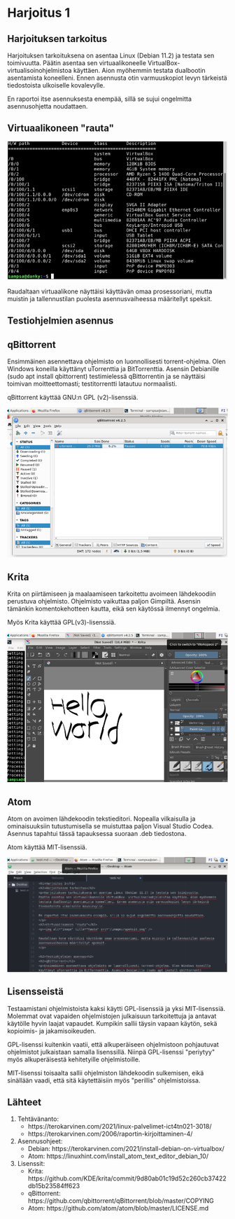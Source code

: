 Harjoitus 1
=======
Harjoituksen tarkoitus
-----------
Harjoituksen tarkoituksena on asentaa Linux (Debian 11.2) ja testata sen toimivuutta. 
Päätin asentaa sen virtuaalikoneelle VirtualBox- virtualisoinohjelmistoa käyttäen. Aion myöhemmin testata dualbootin asentamista koneelleni. Ennen asennusta otin varmuuskopiot levyn tärkeistä tiedostoista ulkoiselle kovalevylle. 

En raportoi itse asennuksesta enempää, sillä se sujui ongelmitta asennusohjetta noudattaen.

Virtuaalikoneen "rauta"
-----------
<img alt="Image" title="Rauta" src="/images/speksit.png" />

Raudaltaan virtuaalikone näyttäisi käyttävän omaa prosessoriani, mutta muistin ja tallennustilan puolesta asennusvaiheessa määritellyt speksit.


Testiohjelmien asennus
-----------
qBittorrent
-----------

Ensimmäinen asennettava ohjelmisto on luonnollisesti torrent-ohjelma. Olen Windows koneilla käyttänyt uTorrenttia ja BitTorrenttia. Asensin Debianille (sudo apt install qbittorrent) testimielessä qBittorrentin ja se näyttäisi toimivan moitteettomasti; testitorrentti latautuu normaalisti. 

qBittorrent käyttää GNU:n GPL (v2)-lisenssiä. 

<img alt="Image" title="qbittorrent" src="/images/qbittorrentt.png" />


Krita
-----------
Krita on piirtämiseen ja maalaamiseen tarkoitettu avoimeen lähdekoodiin perustuva ohjelmisto. Ohjelmisto vaikuttaa paljon Gimpiltä. Asensin tämänkin komentokehotteen kautta, eikä sen käytössä ilmennyt ongelmia. 

Myös Krita käyttää GPL(v3)-lisenssiä.

<img alt="Image" title="Krita" src="/images/krita.png" />


Atom
-----------
Atom on avoimen lähdekoodin tekstieditori. Nopealla vilkaisulla ja ominaisuuksiin tutustumisella se muistuttaa paljon Visual Studio Codea. Asennus tapahtui tässä tapauksessa suoraan .deb tiedostona.

Atom käyttää MIT-lisenssiä.

<img alt="Image" title="Krita" src="/images/atom.png" />


Lisensseistä
-----------
<p>Testaamistani ohjelmistoista kaksi käytti GPL-lisenssiä ja yksi MIT-lisenssiä. Molemmat ovat vapaiden ohjelmistojen julkaisuun tarkoitettuja ja antavat käytölle hyvin laajat vapaudet. Kumpikin sallii täysin vapaan käytön, sekä kopioimis- ja jakamisoikeuden. 

GPL-lisenssi kuitenkin vaatii, että alkuperäiseen ohjelmistoon pohjautuvat ohjelmistot julkaistaan samalla lisenssillä. Niinpä GPL-lisenssi "periytyy" myös alkuperäisestä kehitetyille ohjelmistoille. 

MIT-lisenssi toisaalta sallii ohjelmiston lähdekoodin sulkemisen, eikä sinällään vaadi, että sitä käytettäisiin myös "perillis" ohjelmistoissa.  

</p>

Lähteet
-----------
<ol>
  <li>Tehtävänanto:<ul>
      <li>https://terokarvinen.com/2021/linux-palvelimet-ict4tn021-3018/</li>
      <li>https://terokarvinen.com/2006/raportin-kirjoittaminen-4/</li>
      </ul></li>
  <li>Asennusohjeet:<ul>
      <li>Debian: https://terokarvinen.com/2021/install-debian-on-virtualbox/</li>
      <li>Atom: https://linuxhint.com/install_atom_text_editor_debian_10/</li>
  </ul></li>
  <li>Lisenssit:<ul>
    <li>Krita: https://github.com/KDE/krita/commit/9d80ab01c19d52c260cb37422db15b23584ff623</li>
    <li>qBittorrent: https://github.com/qbittorrent/qBittorrent/blob/master/COPYING</li>
    <li>Atom: https://github.com/atom/atom/blob/master/LICENSE.md</li>
    <ul></li>
</ol>
